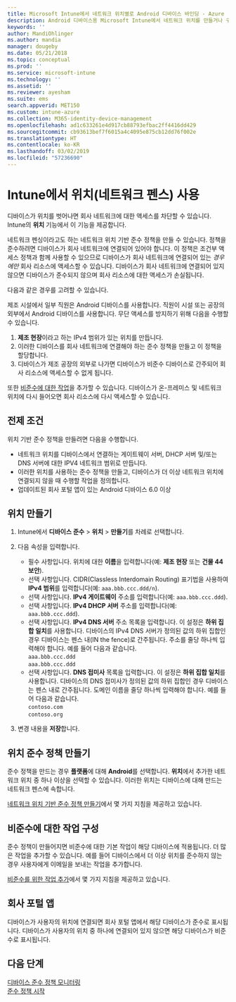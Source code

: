 ```yaml
---
title: Microsoft Intune에서 네트워크 위치별로 Android 디바이스 바인딩 - Azure | Microsoft Docs
description: Android 디바이스용 Microsoft Intune에서 네트워크 위치를 만들거나 구성합니다. 디바이스의 네트워크 위치를 기반으로 하여 디바이스를 비준수로 표시할 수 있습니다. 디바이스가 네트워크 위치 외부로 나가면 회사 리소스에 대한 액세스를 차단할 수 있습니다.
keywords: ''
author: MandiOhlinger
ms.author: mandia
manager: dougeby
ms.date: 05/21/2018
ms.topic: conceptual
ms.prod: ''
ms.service: microsoft-intune
ms.technology: ''
ms.assetid: ''
ms.reviewer: ayesham
ms.suite: ems
search.appverid: MET150
ms.custom: intune-azure
ms.collection: M365-identity-device-management
ms.openlocfilehash: ad1c633261e4d917cb88793efbac2ff4416dd429
ms.sourcegitcommit: cb93613bef7f6015a4c4095e875cb12dd76f002e
ms.translationtype: HT
ms.contentlocale: ko-KR
ms.lasthandoff: 03/02/2019
ms.locfileid: "57236690"
---
```

# <a name="use-locations-network-fence-in-intune"></a>Intune에서 위치(네트워크 펜스) 사용

디바이스가 위치를 벗어나면 회사 네트워크에 대한 액세스를 차단할 수 있습니다. Intune의 **위치** 기능에서 이 기능을 제공합니다. 

네트워크 펜싱이라고도 하는 네트워크 위치 기반 준수 정책을 만들 수 있습니다. 정책을 준수하려면 디바이스가 회사 네트워크에 연결되어 있어야 합니다. 이 정책은 조건부 액세스 정책과 함께 사용할 수 있으므로 디바이스가 회사 네트워크에 연결되어 있는 *경우에만* 회사 리소스에 액세스할 수 있습니다. 디바이스가 회사 네트워크에 연결되어 있지 않으면 디바이스가 준수되지 않으며 회사 리소스에 대한 액세스가 손실됩니다.

다음과 같은 경우를 고려할 수 있습니다.

제조 시설에서 일부 직원은 Android 디바이스를 사용합니다. 직원이 시설 또는 공장의 외부에서 Android 디바이스를 사용합니다. 무단 액세스를 방지하기 위해 다음을 수행할 수 있습니다.

1. **제조 현장**이라고 하는 IPv4 범위가 있는 위치를 만듭니다.
2. 이러한 디바이스를 회사 네트워크에 연결해야 하는 준수 정책을 만들고 이 정책을 할당합니다.
3. 디바이스가 제조 공장의 외부로 나가면 디바이스가 비준수 디바이스로 간주되어 회사 리소스에 액세스할 수 없게 됩니다.

또한 [비준수에 대한 작업](#configure-the-actions-for-noncompliance)을 추가할 수 있습니다. 디바이스가 온-프레미스 및 네트워크 위치에 다시 들어오면 회사 리소스에 다시 액세스할 수 있습니다.

## <a name="prerequisites"></a>전제 조건

위치 기반 준수 정책을 만들려면 다음을 수행합니다.

- 네트워크 위치를 디바이스에서 연결하는 게이트웨이 서버, DHCP 서버 및/또는 DNS 서버에 대한 IPV4 네트워크 범위로 만듭니다.
- 이러한 위치를 사용하는 준수 정책을 만들고, 디바이스가 더 이상 네트워크 위치에 연결되지 않을 때 수행할 작업을 정의합니다.
- 업데이트된 회사 포털 앱이 있는 Android 디바이스 6.0 이상

## <a name="create-a-location"></a>위치 만들기

1. Intune에서 **디바이스 준수** > **위치** > **만들기**를 차례로 선택합니다.

2. 다음 속성을 입력합니다.  

   - 필수 사항입니다. 위치에 대한 **이름**을 입력합니다(예: **제조 현장** 또는 **건물 44 보안**).
   - 선택 사항입니다. CIDR(Classless Interdomain Routing) 표기법을 사용하여 **IPv4 범위**를 입력합니다(예: `aaa.bbb.ccc.ddd/n`).
   - 선택 사항입니다. **IPv4 게이트웨이** 주소를 입력합니다(예: `aaa.bbb.ccc.ddd`).
   - 선택 사항입니다. **IPv4 DHCP 서버** 주소를 입력합니다(예: `aaa.bbb.ccc.ddd`).
   - 선택 사항입니다. **IPv4 DNS 서버** 주소 목록을 입력합니다. 이 설정은 **하위 집합 일치**를 사용합니다. 디바이스의 IPv4 DNS 서버가 정의된 값의 하위 집합인 경우 디바이스는 펜스 내(IN the fence)로 간주됩니다. 주소를 줄당 하나씩 입력해야 합니다. 예를 들어 다음과 같습니다.  
     `aaa.bbb.ccc.ddd`  
     `aaa.bbb.ccc.ddd`
   - 선택 사항입니다. **DNS 접미사** 목록을 입력합니다. 이 설정은 **하위 집합 일치**를 사용합니다. 디바이스의 DNS 접미사가 정의된 값의 하위 집합인 경우 디바이스는 펜스 내로 간주됩니다. 도메인 이름을 줄당 하나씩 입력해야 합니다. 예를 들어 다음과 같습니다.  
     `contoso.com`  
     `contoso.org`

3. 변경 내용을 **저장**합니다.

## <a name="create-the-location-compliance-policy"></a>위치 준수 정책 만들기

준수 정책을 만드는 경우 **플랫폼**에 대해 **Android**를 선택합니다. **위치**에서 추가한 네트워크 위치 중 하나 이상을 선택할 수 있습니다. 이러한 위치는 디바이스에 대해 만드는 네트워크 펜스에 속합니다.

[네트워크 위치 기반 준수 정책 만들기](compliance-policy-create-android.md#locations)에서 몇 가지 지침을 제공하고 있습니다.

## <a name="configure-the-actions-for-noncompliance"></a>비준수에 대한 작업 구성

준수 정책이 만들어지면 비준수에 대한 기본 작업이 해당 디바이스에 적용됩니다. 더 많은 작업을 추가할 수 있습니다. 예를 들어 디바이스에서 더 이상 위치를 준수하지 않는 경우 사용자에게 이메일을 보내는 작업을 추가합니다.

[비준수를 위한 작업 추가](actions-for-noncompliance.md)에서 몇 가지 지침을 제공하고 있습니다.

## <a name="company-portal-app"></a>회사 포털 앱

디바이스가 사용자의 위치에 연결되면 회사 포털 앱에서 해당 디바이스가 준수로 표시됩니다. 디바이스가 사용자의 위치 중 하나에 연결되어 있지 않으면 해당 디바이스가 비준수로 표시됩니다.

## <a name="next-steps"></a>다음 단계
[디바이스 준수 정책 모니터링](compliance-policy-monitor.md)  
[준수 정책 시작](device-compliance-get-started.md)
